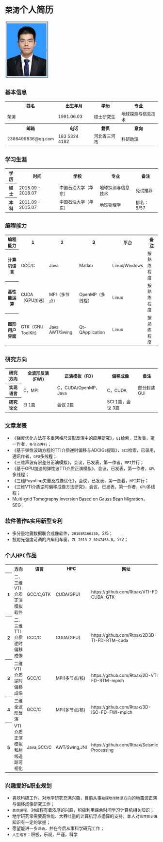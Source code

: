 # ```荣涛```个人简历

![一寸照片](rongtao1.jpg)

## ```基本信息```
<table>
    <tr>
        <th>姓名</th>
        <th>出生年月</th>
        <th>学历</th>
        <th>专业</th>
    </tr>
    <tr>
        <td>荣涛</td>
        <td>1991.06.03</td>
        <td>硕士研究生</td>
        <td>地球探测与信息技术</td>
    </tr>
    <tr>
        <th>邮箱</th>
        <th>电话</th>
        <th>籍贯</th>
        <th>意向</th>
    </tr>
    <tr>
        <td>2386499836@qq.com</td>
        <td>183 5324 4182</td>
        <td>河北省三河市</td>
        <td>科研助理</td>
    </tr>
</table>

## ```学习生涯```
<table>
    <tr>
        <th>学历</th>
        <th>时间</th>
        <th>学校</th>
        <th>专业</th>
        <th>备注</th>
    </tr>
    <tr>
        <th>硕士</th>
        <td>2015.09 - 2018.07</td>
        <td>中国石油大学（华东）</td>
        <td>地球探测与信息技术</td>
        <td>免试推荐</td>
    </tr>
    <tr>
        <th>本科</th>
        <td>2011.09 - 2015.07</td>
        <td>中国石油大学（华东）</td>
        <td>地球物理学</td>
        <td>排名：5/57</td>
    </tr>
</table>

## ```编程能力```
<table>
    <tr>
        <th>编程能力</th>
        <th>1</th>
        <th>2</th>
        <th>3</th>
        <th>平台</th>
        <th>备注</th>
    </tr>
    <tr>
        <th>计算机语言</th>
        <td>GCC/C</td>
        <td>Java</td>
        <td>Matlab</td>
        <td>Linux/Windows</td>
        <td>按熟练程度</td>
    </tr>
    <tr>
        <th>高性能运算</th>
        <td>CUDA（GPU加速）</td>
        <td>MPI（多节点）</td>
        <td>OpenMP（多线程）</td>
        <td>Linux</td>
        <td>按熟练程度</td>
    </tr>
    <tr>
        <th>图形用户界面</th>
        <td>GTK（GNU ToolKit）</td>
        <td>Java AWT/Swing</td>
        <td>Qt-QApplication</td>
        <td>Linux</td>
        <td>按熟练程度</td>
    </tr>
</table>

## ```研究方向```
<table>
    <tr>
        <th>研究方向</th>
        <th>全波形反演（FWI）</th>
        <th>正演模拟（FD）</th>
        <th>偏移成像</th>
        <th>备注</th>
    </tr>
    <tr>
        <th>实现语言</th>
        <td>C，MPI</td>
        <td>C，CUDA/OpenMP，Java</td>
        <td>C，CUDA</td>
        <td>部分封装GUI</td>
    </tr>
    <tr>
        <th>研究论文</th>
        <td>EI 1篇</td>
        <td>会议 2篇</td>
        <td>SCI 1篇，会议 3篇</td>
        <td></td>
    </tr>
</table>

## ```文章发表```
* 《梯度优化方法在多重网格尺波形反演中的应用研究》，```EI```检索，已发表，第一作者，```多节点并行```；
* 《基于弹性波动方程的TTI介质逆时偏移与ADCIGs提取》，```SCI```检索，已录用，通讯作者，```GPU```多线程；
* 《三维声波有限差分正演模拟》，会议，已发表，第一作者，```MPI```并行；
* 《基于GPU加速的弹性波TTI介质正演模拟》，会议，已发表，第一作者，```GPU```多线程；
* 《三维Poynting矢量及成像优化》，会议，已发表，第一走着，```MPI```并行；
* 《三维VTI介质逆时偏移成像方法研究》，会议，已发表，第一作者，```GPU```多线程；
* Multi-grid Tomography Inversion Based on Gauss Bean Migration，SEG；

## ```软件著作&实用新型专利```
* 多分量地震数据联合成像软件，```2016SR166330```，2/5；
* 投射光强度可调的汽车用车窗，```ZL 2013 2 0247458.8```，2/2；

## ```个人HPC作品```
<table>
    <tr>
        <td></td>
        <th>方向</th>
        <th>语言</th>
        <th>HPC</th>
        <th>网址</th>
    </tr>
    <tr>
        <th>1</th>
        <td>二、三维VTI介质正演模拟软件</td>
        <td>GCC/C,GTK</td>
        <td>CUDA(GPU)</td>
        <td>https://github.com/Rtoax/VTI-FD-CUDA-GTK</td>
    </tr>
    <tr>
        <th>2</th>
        <td>二、三维TTI介质逆时偏移成像</td>
        <td>GCC/C</td>
        <td>CUDA(GPU)</td>
        <td>https://github.com/Rtoax/2D3D-TI-FD-RTM-cuda</td>
    </tr>
    <tr>
        <th>3</th>
        <td>二维VTI介质逆时偏移成像</td>
        <td>GCC/C</td>
        <td>MPI(多节点/核)</td>
        <td>https://github.com/Rtoax/2D-VTI-FD-RTM-mpich</td>
    </tr>
    <tr>
        <th>4</th>
        <td>三维全波形反演</td>
        <td>GCC/C</td>
        <td>MPI(多节点/核)</td>
        <td>https://github.com/Rtoax/3D-ISO-FD-FWI-mpich</td>
    </tr>
    <tr>
        <th>5</th>
        <td>VTI介质正演模拟和射线追踪可视化</td>
        <td>Java,GCC/C</td>
        <td>AWT/Swing,JNI</td>
        <td>https://github.com/Rtoax/Seismic-Processing</td>
    </tr>
</table>

## ```兴趣爱好&职业规划```
* 喜欢科研工作，对地学研究充满兴趣，目前从事```勘探地球物理```方向的地震波正演与偏移成像研究工作；
* ```喜欢编程```，对编程有着浓厚的兴趣，积极利用课余时间学习计算机相关知识；
* 地学研究常需要高性能、大吞吐量的计算机浮点运算的支持，本人对```高性能计算```知识有一定的掌握；
* 愿望能进一步```深造```，并在今后从事科学研究工作；
* ```人生格言```：积极，乐观，严谨，科学

